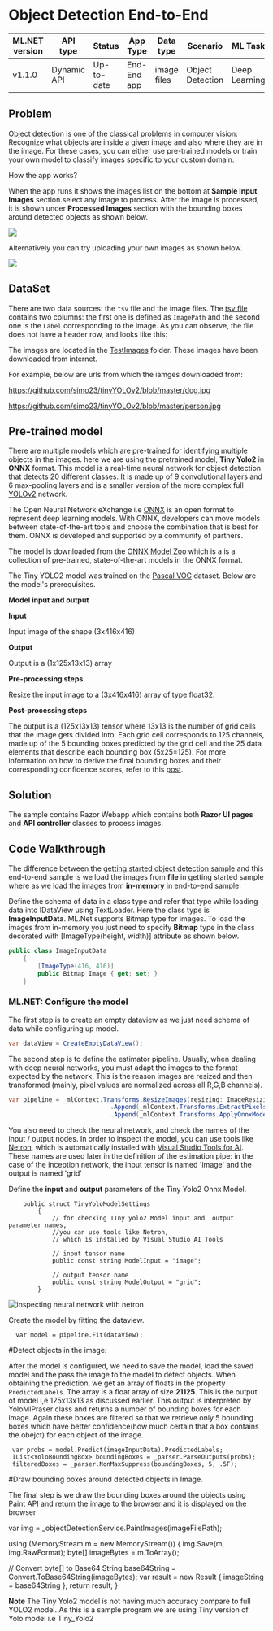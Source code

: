 # Object Detection End-to-End

| ML.NET version | API type          | Status                        | App Type    | Data type | Scenario            | ML Task                   | Algorithms                  |
|----------------|-------------------|-------------------------------|-------------|-----------|---------------------|---------------------------|-----------------------------|
| v1.1.0           | Dynamic API | Up-to-date | End-End app | image files | Object Detection | Deep Learning  | Tiny Yolo2 ONNX model |

## Problem 
Object detection is one of the classical problems in computer vision: Recognize what objects are inside a given image and also where they are in the image. For these cases, you can either use pre-trained models or train your own model to classify images specific to your custom domain. 

How the app works?

When the app runs it shows the images list on the bottom at **Sample Input Images** section.select any image to process. After the image is processed, it is shown under **Processed Images** section  with the bounding boxes around detected objects as shown below.

![](./docs/Screenshots/ObjectDetection.gif)

Alternatively you can try uploading your own images as shown below.

![](./docs/Screenshots/FileUpload.gif)
 
## DataSet
There are two data sources: the `tsv` file and the image files.  The [tsv file](./OnnxObjectDetectionE2EAPP/TestImages/tags.tsv) contains two columns: the first one is defined as `ImagePath` and the second one is the `Label` corresponding to the image. As you can observe, the file does not have a header row, and looks like this:


The images are located in the [TestImages](./OnnxObjectDetectionE2EAPP/TestImages) folder. These images have been downloaded from internet.

For example, below are urls from which the iamges downloaded from:  

https://github.com/simo23/tinyYOLOv2/blob/master/dog.jpg

https://github.com/simo23/tinyYOLOv2/blob/master/person.jpg


## Pre-trained model
There are multiple models which are pre-trained for identifying multiple objects in the images. here we are using the pretrained model, **Tiny Yolo2** in  **ONNX** format. This model is a real-time neural network for object detection that detects 20 different classes. It is made up of 9 convolutional layers and 6 max-pooling layers and is a smaller version of the more complex full [YOLOv2](https://pjreddie.com/darknet/yolov2/) network.

The Open Neural Network eXchange i.e [ONNX](http://onnx.ai/) is an open format to represent deep learning models. With ONNX, developers can move models between state-of-the-art tools and choose the combination that is best for them. ONNX is developed and supported by a community of partners.

The model is downloaded from the [ONNX Model Zoo](https://github.com/onnx/models/tree/master/tiny_yolov2) which is a is a collection of pre-trained, state-of-the-art models in the ONNX format.

The Tiny YOLO2 model was trained on the [Pascal VOC](http://host.robots.ox.ac.uk/pascal/VOC/) dataset. Below are the model's prerequisites. 

**Model input and output**

**Input**

Input image of the shape (3x416x416)  

**Output**

Output is a (1x125x13x13) array   

**Pre-processing steps**

Resize the input image to a (3x416x416) array of type float32.

**Post-processing steps**

The output is a (125x13x13) tensor where 13x13 is the number of grid cells that the image gets divided into. Each grid cell corresponds to 125 channels, made up of the 5 bounding boxes predicted by the grid cell and the 25 data elements that describe each bounding box (5x25=125). For more information on how to derive the final bounding boxes and their corresponding confidence scores, refer to this [post](http://machinethink.net/blog/object-detection-with-yolo/).


##  Solution
The sample contains Razor Webapp which contains both **Razor UI pages** and **API controller** classes to process images. 

##  Code Walkthrough

The difference between the [getting started object detection sample](https://github.com/dotnet/machinelearning-samples/tree/master/samples/csharp/getting-started/DeepLearning_ObjectDetection_Onnx) and this end-to-end sample is we load the images from **file** in getting started sample where as we load the images from **in-memory** in end-to-end sample.

Define the schema of data in a class type and refer that type while loading data into IDataView using TextLoader. Here the class type is **ImageInputData**. ML.Net supports Bitmap type for images. To load the images from in-memory you just need to specify **Bitmap** type in the class decorated with [ImageType(height, width)] attribute as shown below.

```csharp
public class ImageInputData
    {
        [ImageType(416, 416)]
        public Bitmap Image { get; set; }
    }
```

### ML.NET: Configure the model

The first step is to create an empty dataview as we just need schema of data while configuring up model.

```csharp
var dataView = CreateEmptyDataView();
```

The second step is to define the estimator pipeline. Usually, when dealing with deep neural networks, you must adapt the images to the format expected by the network. This is the reason images are resized and then transformed (mainly, pixel values are normalized across all R,G,B channels).

```csharp
var pipeline = _mlContext.Transforms.ResizeImages(resizing: ImageResizingEstimator.ResizingKind.Fill, outputColumnName: "image", imageWidth: ImageSettings.imageWidth, imageHeight: ImageSettings.imageHeight, inputColumnName: nameof(ImageInputData.Image))
                            .Append(_mlContext.Transforms.ExtractPixels(outputColumnName: "image"))
                            .Append(_mlContext.Transforms.ApplyOnnxModel(modelFile: onnxModelFilePath, outputColumnNames: new[] { TinyYoloModelSettings.ModelOutput }, inputColumnNames: new[] { TinyYoloModelSettings.ModelInput }));


```
You also need to check the neural network, and check the names of the input / output nodes. In order to inspect the model, you can use tools like [Netron](https://github.com/lutzroeder/netron), which is automatically installed with [Visual Studio Tools for AI](https://visualstudio.microsoft.com/downloads/ai-tools-vs/). 
These names are used later in the definition of the estimation pipe: in the case of the inception network, the input tensor is named 'image' and the output is named 'grid'

Define the **input** and **output** parameters of the Tiny Yolo2 Onnx Model.

```
    public struct TinyYoloModelSettings
        {
            // for checking TIny yolo2 Model input and  output  parameter names,
            //you can use tools like Netron, 
            // which is installed by Visual Studio AI Tools

            // input tensor name
            public const string ModelInput = "image";

            // output tensor name
            public const string ModelOutput = "grid";
        }
```

![inspecting neural network with netron](./docs/Netron/netron.PNG)

Create the model by fitting the dataview. 

```
  var model = pipeline.Fit(dataView);
```

#Detect objects in the image:

After the model is configured, we need to save the model, load the saved model and the pass the image to the model to detect objects.
When obtaining the prediction, we get an array of floats in the property `PredictedLabels`. The array is a float array of size **21125**. This is the output of model i,e 125x13x13 as discussed earlier. This output is interpreted by YoloMlPraser class and returns a number of bounding boxes for each image. Again these boxes are filtered so that we retrieve only 5 bounding boxes which have better confidence(how much certain that a box contains the obejct) for each object of the image. 
```
 var probs = model.Predict(imageInputData).PredictedLabels;
 IList<YoloBoundingBox> boundingBoxes = _parser.ParseOutputs(probs);
 filteredBoxes = _parser.NonMaxSuppress(boundingBoxes, 5, .5F);
```

#Draw bounding boxes around detected objects in Image.

The final step is we draw the bounding boxes around the objects using Paint API and return the image to the browser and it is displayed on the browser

var img = _objectDetectionService.PaintImages(imageFilePath);

using (MemoryStream m = new MemoryStream())
{
   img.Save(m, img.RawFormat);
   byte[] imageBytes = m.ToArray();

   // Convert byte[] to Base64 String
   base64String = Convert.ToBase64String(imageBytes);
   var result = new Result { imageString = base64String };
   return result;
}

**Note** The Tiny Yolo2 model is not having much accuracy compare to full YOLO2 model. As this is a sample program we are using Tiny version of Yolo model i.e Tiny_Yolo2


